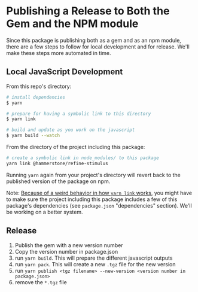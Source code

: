 # Publishing a Release to Both the Gem and the NPM module

Since this package is publishing both as a gem and as an npm module, there are a few steps to follow for local development and for release. We'll make these steps more automated in time.

## Local JavaScript Development

From this repo's directory:

```bash
# install dependencies
$ yarn

# prepare for having a symbolic link to this directory
$ yarn link 

# build and update as you work on the javascript
$ yarn build --watch
```

From the directory of the project including this package:

```bash
# create a symbolic link in node_modules/ to this package
yarn link @hammerstone/refine-stimulus
```

Running `yarn` again from your project's directory will revert back to the published version of the package on npm.

Note: [Because of a weird behavior in how `yarn link` works](https://github.com/yarnpkg/yarn/issues/2914), you might have to make sure the project including this package includes a few of this package's dependencies (see `package.json` "dependencies" section). We'll be working on a better system.

## Release

1. Publish the gem with a new version number
2. Copy the version number in package.json
3. run `yarn build`. This will prepare the different javascript outputs
4. run `yarn pack`. This will create a new `.tgz` file for the new version
5. run `yarn publish <tgz filename> --new-version <version number in package.json>`
6. remove the `*.tgz` file